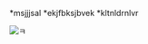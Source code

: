 *msjjjsal
*ekjfbksjbvek
*kltnldrnlvr

![ㅋ](http://www.dogdrip.net/files/attach/dvs/16/06/04/78/895/167/099/63a7a9bd24a30d6e990e71bff95854fd.jpg)
